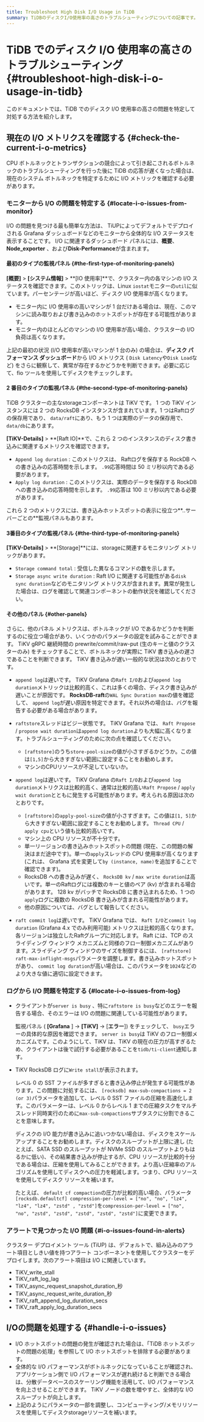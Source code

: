 ```yaml
---
title: Troubleshoot High Disk I/O Usage in TiDB
summary: TiDBのディスクI/O使用率の高さのトラブルシューティングについての記事です。現在のI/Oメトリクスを確認し、モニターやログから問題を特定します。さらに、I/Oの問題を処理する方法も紹介されています。クラスターのデプロイメントツール(TiUP)は、I/Oに関連したアラート項目を持っています。全体的なI/Oパフォーマンスがボトルネックになっている場合は、分散データベースのスケーリング機能を活用して、I/Oパフォーマンスを向上させることができます。
---
```


# TiDB でのディスク I/O 使用率の高さのトラブルシューティング {#troubleshoot-high-disk-i-o-usage-in-tidb}

このドキュメントでは、TiDB でのディスク I/O 使用率の高さの問題を特定して対処する方法を紹介します。

## 現在の I/O メトリクスを確認する {#check-the-current-i-o-metrics}

CPU ボトルネックとトランザクションの競合によって引き起こされるボトルネックのトラブルシューティングを行った後に TiDB の応答が遅くなった場合は、現在のシステム ボトルネックを特定するために I/O メトリックを確認する必要があります。

### モニターから I/O の問題を特定する {#locate-i-o-issues-from-monitor}

I/O の問題を見つける最も簡単な方法は、 TiUPによってデフォルトでデプロイされる Grafana ダッシュボードなどのモニターから全体的な I/O ステータスを表示することです。 I/O に関連するダッシュボード パネルには、**概要**、 **Node_exporter** 、および**Disk-Performance**が含まれます。

#### 最初のタイプの監視パネル {#the-first-type-of-monitoring-panels}

**[概要]** &gt; **[システム情報]** &gt; **[IO 使用率]**で、クラスター内の各マシンの I/O ステータスを確認できます。このメトリックは、Linux `iostat`モニターの`util`に似ています。パーセンテージが高いほど、ディスク I/O 使用率が高くなります。

-   モニター内に I/O 使用率の高いマシンが 1 台だけある場合は、現在、このマシンに読み取りおよび書き込みのホットスポットが存在する可能性があります。
-   モニター内のほとんどのマシンの I/O 使用率が高い場合、クラスターの I/O 負荷は高くなります。

上記の最初の状況 (I/O 使用率が高いマシンが 1 台のみ) の場合は、**ディスク パフォーマンス ダッシュボード**から I/O メトリクス ( `Disk Latency`や`Disk Load`など) をさらに観察して、異常が存在するかどうかを判断できます。必要に応じて、fio ツールを使用してディスクをチェックします。

#### 2 番目のタイプの監視パネル {#the-second-type-of-monitoring-panels}

TiDB クラスターの主なstorageコンポーネントは TiKV です。 1 つの TiKV インスタンスには 2 つの RocksDB インスタンスが含まれています。1 つはRaftログの保存用であり、 `data/raft`にあり、もう 1 つは実際のデータの保存用で、 `data/db`にあります。

**[TiKV-Details]** &gt; **[Raft IO]**で、これら 2 つのインスタンスのディスク書き込みに関連するメトリクスを確認できます。

-   `Append log duration` : このメトリクスは、 Raftログを保存する RockDB への書き込みの応答時間を示します。 `.99`応答時間は 50 ミリ秒以内である必要があります。
-   `Apply log duration` : このメトリクスは、実際のデータを保存する RockDB への書き込みの応答時間を示します。 `.99`応答は 100 ミリ秒以内である必要があります。

これら 2 つのメトリクスには、書き込みホットスポットの表示に役立つ**..サーバーごとの**監視パネルもあります。

#### 3番目のタイプの監視パネル {#the-third-type-of-monitoring-panels}

**[TiKV-Details]** &gt; **[Storage]**には、storageに関連するモニタリング メトリックがあります。

-   `Storage command total` : 受信した異なるコマンドの数を示します。
-   `Storage async write duration` : Raft I/O に関連する可能性がある`disk sync duration`などのモニタリング メトリクスが含まれます。異常が発生した場合は、ログを確認して関連コンポーネントの動作状況を確認してください。

#### その他のパネル {#other-panels}

さらに、他のパネル メトリクスは、ボトルネックが I/O であるかどうかを判断するのに役立つ場合があり、いくつかのパラメータの設定を試みることができます。 TiKV gRPC 継続時間の prewrite/commit/raw-put (生のキーと値のクラスターのみ) をチェックすることで、ボトルネックが実際に TiKV 書き込みの遅さであることを判断できます。 TiKV 書き込みが遅い一般的な状況は次のとおりです。

-   `append log`は遅いです。 TiKV Grafana の`Raft I/O`および`append log duration`メトリックは比較的高く、これは多くの場合、ディスク書き込みが遅いことが原因です。 **RocksDB-raft**の`WAL Sync Duration max`の値を確認して、 `append log`が遅い原因を特定できます。それ以外の場合は、バグを報告する必要がある場合があります。

-   `raftstore`スレッドはビジー状態です。 TiKV Grafana では、 `Raft Propose` / `propose wait duration`は`append log duration`よりも大幅に高くなります。トラブルシューティングのために次の点を確認してください。

    -   `[raftstore]`のうち`store-pool-size`の値が小さすぎるかどうか。この値は`[1,5]`から大きすぎない範囲に設定することをお勧めします。
    -   マシンのCPUリソースが不足していないか。

-   `append log`は遅いです。 TiKV Grafana の`Raft I/O`および`append log duration`メトリクスは比較的高く、通常は比較的高い`Raft Propose` / `apply wait duration`とともに発生する可能性があります。考えられる原因は次のとおりです。

    -   `[raftstore]`の`apply-pool-size`の値が小さすぎます。この値は`[1, 5]`から大きすぎない範囲に設定することをお勧めします。 `Thread CPU` / `apply cpu`という値も比較的高いです。
    -   マシン上の CPU リソースが不十分です。
    -   単一リージョンの書き込みホットスポットの問題 (現在、この問題の解決はまだ途中です)。単一の`apply`スレッドの CPU 使用率が高くなります (これは、 Grafana 式を変更して`by (instance, name)`を追加することで確認できます)。
    -   RocksDB への書き込みが遅く、 `RocksDB kv` / `max write duration`は高いです。単一のRaftログには複数のキーと値のペア (kv) が含まれる場合があります。 128 kv がバッチで RocksDB に書き込まれるため、1 つの`apply`ログに複数の RocksDB 書き込みが含まれる可能性があります。
    -   他の原因については、バグとして報告してください。

-   `raft commit log`は遅いです。 TiKV Grafana では、 `Raft I/O`と`commit log duration` (Grafana 4.x でのみ利用可能) メトリクスは比較的高くなります。各リージョンは独立したRaftグループに対応します。 Raft には、TCP のスライディング ウィンドウ メカニズムと同様のフロー制御メカニズムがあります。スライディング ウィンドウのサイズを制御するには、 `[raftstore] raft-max-inflight-msgs`パラメータを調整します。書き込みホットスポットがあり、 `commit log duration`が高い場合は、このパラメータを`1024`などのより大きな値に適切に設定できます。

### ログから I/O 問題を特定する {#locate-i-o-issues-from-log}

-   クライアントが`server is busy` 、特に`raftstore is busy`などのエラーを報告する場合、そのエラーは I/O の問題に関連している可能性があります。

    監視パネル ( **[Grafana** ] -&gt; **[TiKV]** -&gt; [**エラー**]) をチェックして、 `busy`エラーの具体的な原因を確認できます。 `server is busy`は TiKV のフロー制御メカニズムです。このようにして、TiKV は、TiKV の現在の圧力が高すぎるため、クライアントは後で試行する必要があることを`tidb/ti-client`通知します。

-   TiKV RocksDB ログに`Write stall`が表示されます。

    レベル 0 の SST ファイルが多すぎると書き込み停止が発生する可能性があります。この問題に対処するには、 `[rocksdb] max-sub-compactions = 2 (or 3)`パラメータを追加して、レベル 0 SST ファイルの圧縮を高速化します。このパラメーターは、レベル 0 からレベル 1 までの圧縮タスクをマルチスレッド同時実行のために`max-sub-compactions`サブタスクに分割できることを意味します。

    ディスクの I/O 能力が書き込みに追いつかない場合は、ディスクをスケールアップすることをお勧めします。ディスクのスループットが上限に達し (たとえば、SATA SSD のスループットが NVMe SSD のスループットよりもはるかに低い)、その結果書き込みが停止するが、CPU リソースが比較的十分である場合は、圧縮を使用してみることができます。より高い圧縮率のアルゴリズムを使用してディスクへの圧力を軽減します。つまり、CPU リソースを使用してディスク リソースを補います。

    たとえば、 `default cf compaction`の圧力が比較的高い場合、パラメータ`[rocksdb.defaultcf] compression-per-level = ["no", "no", "lz4", "lz4", "lz4", "zstd" , "zstd"]`を`compression-per-level = ["no", "no", "zstd", "zstd", "zstd", "zstd", "zstd"]`に変更できます。

### アラートで見つかった I/O 問題 {#i-o-issues-found-in-alerts}

クラスター デプロイメント ツール (TiUP) は、デフォルトで、組み込みのアラート項目としきい値を持つアラート コンポーネントを使用してクラスターをデプロイします。次のアラート項目は I/O に関連しています。

-   TiKV_write_stall
-   TiKV_raft_log_lag
-   TiKV_async_request_snapshot_duration_秒
-   TiKV_async_request_write_duration_秒
-   TiKV_raft_append_log_duration_secs
-   TiKV_raft_apply_log_duration_secs

## I/Oの問題を処理する {#handle-i-o-issues}

-   I/O ホットスポットの問題の発生が確認された場合は、「TiDB ホットスポットの問題の処理」を参照して I/O ホットスポットを排除する必要があります。
-   全体的な I/O パフォーマンスがボトルネックになっていることが確認され、アプリケーション側で I/O パフォーマンスが遅れ続けると判断できる場合は、分散データベースのスケーリング機能を活用して、I/O パフォーマンスを向上させることができます。 TiKV ノードの数を増やすと、全体的な I/O スループットが向上します。
-   上記のようにパラメータの一部を調整し、コンピューティング/メモリリソースを使用してディスクstorageリソースを補います。
